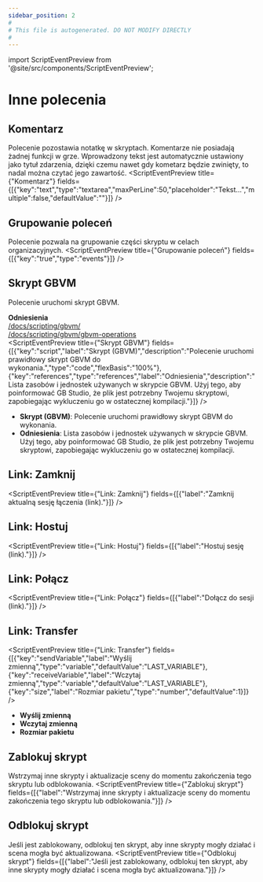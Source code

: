 ```yaml
---
sidebar_position: 2
#
# This file is autogenerated. DO NOT MODIFY DIRECTLY
#
---
```


import ScriptEventPreview from '@site/src/components/ScriptEventPreview';

# Inne polecenia

## Komentarz
Polecenie pozostawia notatkę w skryptach. Komentarze nie posiadają żadnej funkcji w grze. Wprowadzony tekst jest automatycznie ustawiony jako tytuł zdarzenia, dzięki czemu nawet gdy kometarz będzie zwinięty, to nadal można czytać jego zawartość.
<ScriptEventPreview title={"Komentarz"} fields={[{"key":"text","type":"textarea","maxPerLine":50,"placeholder":"Tekst...","multiple":false,"defaultValue":""}]} />


## Grupowanie poleceń
Polecenie pozwala na grupowanie części skryptu w celach organizacyjnych.
<ScriptEventPreview title={"Grupowanie poleceń"} fields={[{"key":"true","type":"events"}]} />


## Skrypt GBVM
Polecenie uruchomi skrypt GBVM.

**Odniesienia**  
[/docs/scripting/gbvm/](/docs/scripting/gbvm/)  
[/docs/scripting/gbvm/gbvm-operations](/docs/scripting/gbvm/gbvm-operations)  
<ScriptEventPreview title={"Skrypt GBVM"} fields={[{"key":"script","label":"Skrypt (GBVM)","description":"Polecenie uruchomi prawidłowy skrypt GBVM do wykonania.","type":"code","flexBasis":"100%"},{"key":"references","type":"references","label":"Odniesienia","description":"Lista zasobów i jednostek używanych w skrypcie GBVM. Użyj tego, aby poinformować GB Studio, że plik jest potrzebny Twojemu skryptowi, zapobiegając wykluczeniu go w ostatecznej kompilacji."}]} />

- **Skrypt (GBVM)**: Polecenie uruchomi prawidłowy skrypt GBVM do wykonania.  
- **Odniesienia**: Lista zasobów i jednostek używanych w skrypcie GBVM. Użyj tego, aby poinformować GB Studio, że plik jest potrzebny Twojemu skryptowi, zapobiegając wykluczeniu go w ostatecznej kompilacji.  

## Link: Zamknij
<ScriptEventPreview title={"Link: Zamknij"} fields={[{"label":"Zamknij aktualną sesję łączenia (link)."}]} />


## Link: Hostuj
<ScriptEventPreview title={"Link: Hostuj"} fields={[{"label":"Hostuj sesję (link)."}]} />


## Link: Połącz
<ScriptEventPreview title={"Link: Połącz"} fields={[{"label":"Dołącz do sesji (link)."}]} />


## Link: Transfer
<ScriptEventPreview title={"Link: Transfer"} fields={[{"key":"sendVariable","label":"Wyślij zmienną","type":"variable","defaultValue":"LAST_VARIABLE"},{"key":"receiveVariable","label":"Wczytaj zmienną","type":"variable","defaultValue":"LAST_VARIABLE"},{"key":"size","label":"Rozmiar pakietu","type":"number","defaultValue":1}]} />

- **Wyślij zmienną**  
- **Wczytaj zmienną**  
- **Rozmiar pakietu**  

## Zablokuj skrypt
Wstrzymaj inne skrypty i aktualizacje sceny do momentu zakończenia tego skryptu lub odblokowania.
<ScriptEventPreview title={"Zablokuj skrypt"} fields={[{"label":"Wstrzymaj inne skrypty i aktualizacje sceny do momentu zakończenia tego skryptu lub odblokowania."}]} />


## Odblokuj skrypt
Jeśli jest zablokowany, odblokuj ten skrypt, aby inne skrypty mogły działać i scena mogła być aktualizowana.
<ScriptEventPreview title={"Odblokuj skrypt"} fields={[{"label":"Jeśli jest zablokowany, odblokuj ten skrypt, aby inne skrypty mogły działać i scena mogła być aktualizowana."}]} />


